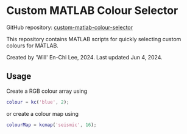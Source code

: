 # Custom MATLAB Colour Selector

GitHub repository: [custom-matlab-colour-selector](https://github.com/williameclee/custom-matlab-colour-selector.git)

This repository contains MATLAB scripts for quickly selecting custom colours for MATLAB.

Created by 'Will' En-Chi Lee, 2024.
Last updated Jun 4, 2024.

## Usage

Create a RGB colour array using

```matlab
colour = kc('blue', 2);
```

or create a colour map using

```matlab
colourMap = kcmap('seismic', 16);
```